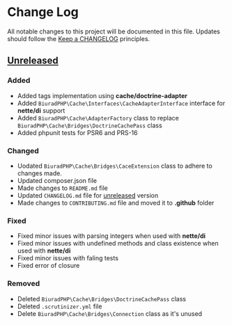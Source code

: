 # Change Log
All notable changes to this project will be documented in this file.
Updates should follow the [Keep a CHANGELOG](https://keepachangelog.com/) principles.

## [Unreleased][unreleased]

### Added
- Added tags implementation using **cache/doctrine-adapter**
- Added `BiuradPHP\Cache\Interfaces\CacheAdapterInterface` interface for **nette/di** support
- Added `BiuradPHP\Cache\AdapterFactory` class to replace `BiuradPHP\Cache\Bridges\DoctrineCachePass` class
- Added phpunit tests for PSR6 and PRS-16

### Changed
- Uodated `BiuradPHP\Cache\Bridges\CaceExtension` class to adhere to changes made.
- Updated composer.json file
- Made changes to `README.md` file
- Updated `CHANGELOG.md` file for [unreleased] version
- Made changes to `CONTRIBUTING.md` file and moved it to **.github** folder

### Fixed
- Fixed minor issues with parsing integers when used with **nette/di**
- Fixed minor issues with undefined methods and class existence when used with **nette/di**
- Fixed minor issues with faling tests
- Fixed error of closure

### Removed
- Deleted `BiuradPHP\Cache\Bridges\DoctrineCachePass` class
- Deleted `.scrutinizer.yml` file
- Delete `BiuradPHP\Cache\Bridges\Connection` class as it's unused

[unreleased]: https://github.com/biurad/biurad-caching/compare/v0.2.4...master